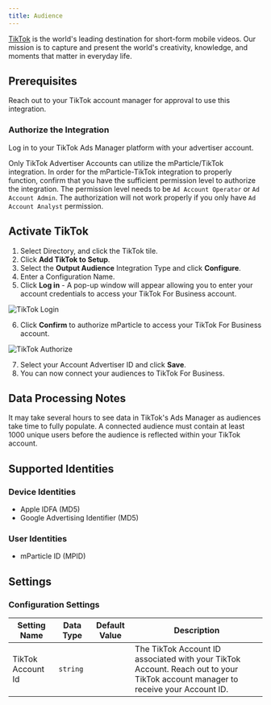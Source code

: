 ```yaml
---
title: Audience
---
```


[TikTok](https://www.tiktok.com/) is the world's leading destination for short-form mobile videos. Our mission is to capture and present the world's creativity, knowledge, and moments that matter in everyday life.

## Prerequisites
Reach out to your TikTok account manager for approval to use this integration.

### Authorize the Integration
Log in to your TikTok Ads Manager platform with your advertiser account.

Only TikTok Advertiser Accounts can utilize the mParticle/TikTok integration. In order for the mParticle-TikTok integration to properly function, confirm that you have the sufficient permission level to authorize the integration. The permission level needs to be `Ad Account Operator` or `Ad Account Admin`. The authorization will not work properly if you only have `Ad Account Analyst` permission.

## Activate TikTok

1. Select Directory, and click the TikTok tile.
2. Click **Add TikTok to Setup**.
3. Select the **Output Audience** Integration Type and click **Configure**.
4. Enter a Configuration Name.
5. Click **Log in** - A pop-up window will appear allowing you to enter your account credentials to access your TikTok For Business account.
   
![TikTok Login](/images/tiktok-login.png)

6.  Click **Confirm** to authorize mParticle to access your TikTok For Business account.

![TikTok Authorize](/images/tiktok-authorize.png)

7.  Select your Account Advertiser ID and click **Save**.
8.  You can now connect your audiences to TikTok For Business.

## Data Processing Notes

It may take several hours to see data in TikTok's Ads Manager as audiences take time to fully populate. A connected audience must contain at least 1000 unique users before the audience is reflected within your TikTok account.

## Supported Identities

### Device Identities

* Apple IDFA (MD5)
* Google Advertising Identifier (MD5)

### User Identities

* mParticle ID (MPID)

## Settings

### Configuration Settings

Setting Name | Data Type | Default Value | Description 
|---|---|---|---
| TikTok Account Id | `string` | <unset> | The TikTok Account ID associated with your TikTok Account. Reach out to your TikTok account manager to receive your Account ID.
